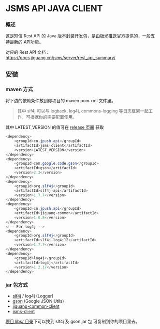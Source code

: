 # JSMS API JAVA CLIENT

### 概述
这是短信 Rest API 的 Java 版本封装开发包，是由极光推送官方提供的，一般支持最新的 API功能。

对应的 Rest API 文档：https://docs.jiguang.cn/jsms/server/rest_api_summary/

## 安装

### maven 方式
将下边的依赖条件放到你项目的 maven pom.xml 文件里。
> 其中 slf4j 可以与 logback, log4j, commons-logging 等日志框架一起工作，可根据你的需要配置使用。

其中 LATEST_VERSION 的值可在 [release 页面](https://github.com/jpush/jsms-api-java-client/releases/latest) 获取

```Java
<dependency>
    <groupId>cn.jpush.api</groupId>
    <artifactId>jsms-client</artifactId>
    <version>LATEST_VERSION</version>
</dependency>
<dependency>
	<groupId>com.google.code.gson</groupId>
	<artifactId>gson</artifactId>
	<version>2.3</version>
</dependency>
<dependency>
	<groupId>org.slf4j</groupId>
	<artifactId>slf4j-api</artifactId>
	<version>1.7.7</version>
</dependency>
<dependency>
    <groupId>cn.jpush.api</groupId>
    <artifactId>jiguang-common</artifactId>
    <version>1.0.8</version>
</dependency>
<!-- For log4j -->
<dependency>
	<groupId>org.slf4j</groupId>
	<artifactId>slf4j-log4j12</artifactId>
	<version>1.7.7</version>
</dependency>
<dependency>
	<groupId>log4j</groupId>
	<artifactId>log4j</artifactId>
	<version>1.2.17</version>
</dependency>
```

### jar 包方式
* [slf4j](http://www.slf4j.org/) / log4j (Logger)
* [gson](https://code.google.com/p/google-gson/) (Google JSON Utils)
* [jiguang-common-client](https://github.com/jpush/jiguang-java-client-common)
* [jsms-client](https://github.com/jpush/jsms-api-java-client/releases/latest)

[项目 libs/ 目录](https://github.com/jpush/jsms-api-java-client/tree/master/libs)下可以找到 slf4j 及 gson jar 包 可复制到你的项目里去。
